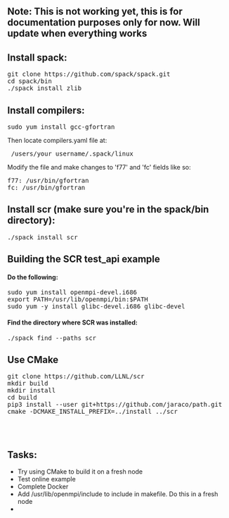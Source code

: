 ## Note: This is not working yet, this is for documentation purposes only for now. Will update when everything works

## Install spack:

<pre>git clone https://github.com/spack/spack.git
cd spack/bin
./spack install zlib
</pre>

## Install compilers:

<pre>sudo yum install gcc-gfortran</pre>

Then locate compilers.yaml file at:
<pre> /users/your_username/.spack/linux </pre>

Modify the file and make changes to 'f77' and 'fc' fields like so:
<pre>
f77: /usr/bin/gfortran
fc: /usr/bin/gfortran
</pre>

## Install scr (make sure you're in the spack/bin directory):

<pre>./spack install scr</pre>

## Building the SCR test_api example

#### Do the following:
<pre>
sudo yum install openmpi-devel.i686
export PATH=/usr/lib/openmpi/bin:$PATH
sudo yum -y install glibc-devel.i686 glibc-devel
</pre>

#### Find the directory where SCR was installed:
<pre>./spack find --paths scr</pre>


## Use CMake
<pre>
git clone https://github.com/LLNL/scr 
mkdir build
mkdir install
cd build
pip3 install --user git+https://github.com/jaraco/path.git
cmake -DCMAKE_INSTALL_PREFIX=../install ../scr



</pre>
## Tasks:
<ul>
  <li>Try using CMake to build it on a fresh node</li>
  <li>Test online example</li>
  <li>Complete Docker</li>
  <li> Add /usr/lib/openmpi/include to include in makefile. Do this in a fresh node</li>
  <li></li>
</ul>

